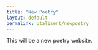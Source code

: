 ```yaml
---
title: "New Poetry"
layout: default
permalink: Utalisent/newpoetry
---
```

This will be a new poetry website.
